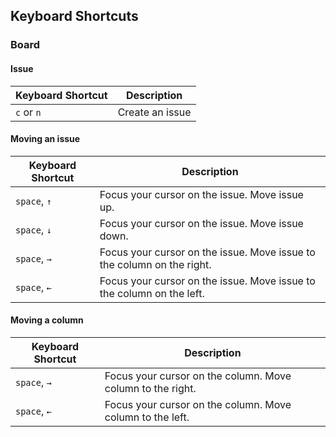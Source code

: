 ## Keyboard Shortcuts

### Board

#### Issue

| Keyboard Shortcut | Description      |
| ----------------- | ---------------- |
| `c` or `n`        | Create an issue  |

#### Moving an issue

| Keyboard Shortcut   | Description      |
| ------------------- | ---------------- |
| `space`, `↑`        | Focus your cursor on the issue. Move issue up.    |
| `space`, `↓`        | Focus your cursor on the issue. Move issue down.  |
| `space`, `→`        | Focus your cursor on the issue. Move issue to the column on the right.  |
| `space`, `←`        | Focus your cursor on the issue. Move issue to the column on the left.   |

#### Moving a column

| Keyboard Shortcut   | Description      |
| ------------------- | ---------------- |
| `space`, `→`        | Focus your cursor on the column. Move column to the right. |
| `space`, `←`        | Focus your cursor on the column. Move column to the left.  |
